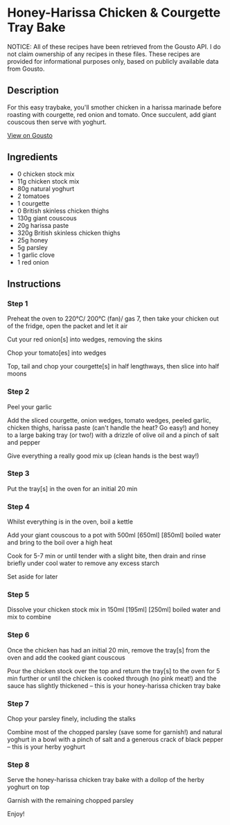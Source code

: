 # Honey-Harissa Chicken & Courgette Tray Bake

NOTICE: All of these recipes have been retrieved from the Gousto API. I do not claim ownership of any recipes in these files. These recipes are provided for informational purposes only, based on publicly available data from Gousto.

## Description

For this easy traybake, you'll smother chicken in a harissa marinade before roasting with courgette, red onion and tomato. Once succulent, add giant couscous then serve with yoghurt.

[View on Gousto](https://www.gousto.co.uk/recipes/cookbook/honey-harissa-chicken-thigh-courgette-tray-bake)

## Ingredients

- 0 chicken stock mix
- 11g chicken stock mix
- 80g natural yoghurt
- 2 tomatoes
- 1 courgette
- 0 British skinless chicken thighs
- 130g giant couscous
- 20g harissa paste
- 320g British skinless chicken thighs
- 25g honey
- 5g parsley
- 1 garlic clove
- 1 red onion

## Instructions


### Step 1

Preheat the oven to 220°C/ 200°C (fan)/ gas 7, then take your chicken out of the fridge, open the packet and let it air

Cut your red onion[s] into wedges, removing the skins

Chop your tomato[es] into wedges

Top, tail and chop your courgette[s] in half lengthways, then slice into half moons


### Step 2

Peel your garlic

Add the sliced courgette, onion wedges, tomato wedges, peeled garlic, chicken thighs, harissa paste (can't handle the heat? Go easy!) and honey to a large baking tray (or two!) with a drizzle of olive oil and a pinch of salt and pepper

Give everything a really good mix up (clean hands is the best way!)


### Step 3

Put the tray[s]<span class="text-danger"> </span>in the oven for an initial 20 min


### Step 4

Whilst everything is in the oven, boil a kettle

Add your giant couscous to a pot with 500ml <span class="text-purple">[650ml]</span><span class="text-danger"> [850ml]</span> boiled water and bring to the boil over a high heat

Cook for 5-7 min or until tender with a slight bite, then drain and rinse briefly under cool water to remove any excess starch

Set aside for later


### Step 5

Dissolve your chicken stock mix in 150ml <span class="text-purple">[195ml]</span> <span class="text-danger">[250ml] </span>boiled water and mix to combine


### Step 6

Once the chicken has had an initial 20 min, remove the tray[s] from the oven and add the cooked giant couscous

Pour the chicken stock over the top and return the tray[s] to the oven for 5 min further or until the chicken is cooked through (no pink meat!) and the sauce has slightly thickened – this is your honey-harissa chicken tray bake


### Step 7

Chop your parsley finely, including the stalks

Combine most of the chopped parsley (save some for garnish!) and natural yoghurt in a bowl with a pinch of salt and a generous crack of black pepper – this is your herby yoghurt

### Step 8

Serve the honey-harissa chicken tray bake with a dollop of the herby yoghurt on top

Garnish with the remaining chopped parsley

Enjoy!

